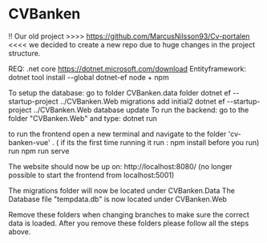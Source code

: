 # CVBanken
!! Our old project >>>> https://github.com/MarcusNilsson93/Cv-portalen <<<<
we decided to create a new repo due to huge changes in the project structure. 

REQ: .net core https://dotnet.microsoft.com/download
      Entityframework: dotnet tool install --global dotnet-ef
      node + npm

To setup the database: 
go to folder CVBanken.data folder 
      dotnet ef --startup-project ../CVBanken.Web  migrations add initial2
     dotnet ef --startup-project ../CVBanken.Web  database update
To run the backend: 
       go to the folder "CVBanken.Web" and type:
       dotnet run

to run the frontend open a new terminal and navigate to the folder 'cv-banken-vue' .
( if its the first time running it run : npm install before you run)
run npm run serve

The website should now be up on: http://localhost:8080/ 
(no longer possible to start the frontend from localhost:5001)

The migrations folder will now be located under CVBanken.Data
The Database file "tempdata.db" is now located under CVBanken.Web

Remove these folders when changing branches to make sure the correct data is loaded. After you remove these folders please follow all the steps above. 
